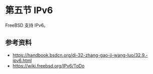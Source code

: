 # 第五节 IPv6

FreeBSD 支持 IPv6。

## 参考资料

 - <https://handbook.bsdcn.org/di-32-zhang-gao-ji-wang-luo/32.9.-ipv6.html>
 - <https://wiki.freebsd.org/IPv6/ToDo>
